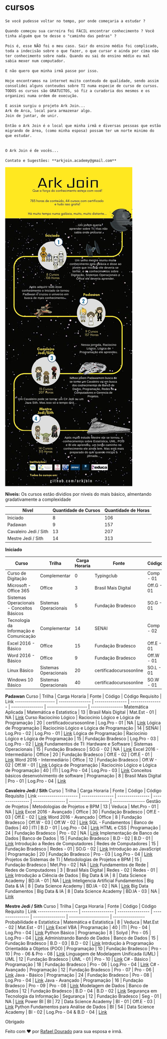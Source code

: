 # cursos
```
Se você pudesse voltar no tempo, por onde começaria a estudar ?

Quando começou sua carreira foi FÁCIL encontrar conhecimento ? Você tinha alguém que te desse o "caminho das pedras" ?

Pois é, esse NÃO foi o meu caso. Sair do ensino médio foi complicado, toda a indecisão sobre o que fazer, o que cursar e ainda por cima não ter conhecimento sobre nada. Quando eu sai do ensino médio eu mal sabia mexer num computador.

E não quero que minha irmã passe por isso.

Hoje encontramos na internet muito conteudo de qualidade, sendo assim consolidei alguns conteudos sobre TI numa especie de curso de cursos. TODOS os cursos são GRATUITOS, só fiz a curadoria dos mesmos e os organizei numa ordem de execução.

E assim surgiu o projeto Ark Join...
Ark de Arca, local para armazenar algo.
Join de juntar, de unir.

Então o Ark Join é o local que minha irmã e diversas pessoas que estão migrando de área, (como minha esposa) possam ter um norte minimo do que estudar.


O Ark Join é de vocês...

Contato e Sugestões: **arkjoin.academy@gmail.com** 

```

![GitHub Logo](/imagens/Infografico.jpg)

**Niveis:**
Os cursos estão dividios por níveis do mais básico, almentando gradativamente a complexidade

Nível | Quantidade de Cursos | Quantidade de Horas
-------------------- | ---------------- | ----------------
Iniciado | 8 | 106
Padawan | 9 | 157
Cavaleiro Jedi / Sith | 13 | 207
Mestre Jedi / Sith | 14 | 313

**Iniciado**

Curso | Trilha | Carga Horaria | Fonte | Código | Código Requisito | Link
-------------------- | ---------------- | ---------------- | ---------------- | ---------------- | -------------------- |  ----------------
Curso de Digitação | Complementar | 0 | Typingclub | Comp - 01 | NA | [Link](https://www.typingclub.com/sportal/program-21.game)
Microsoft - Office 365 | Office | 3 | Brasil Mais Digital | Off.G - 01 | NA | [Link](http://www.brasilmaisdigital.org.br/index.php/pt-br/cursos-online/2017-05-23-17-40-54/51-microsoft-office-365/preview)
Sistemas Operacionais - Conceitos Básicos | Sistemas Operacionais | 5 | Fundação Bradesco | SO.G - 01 | NA | [Link](https://www.ev.org.br/cursos/sistemas-operacionais-conceitos-basicos)
Tecnologia da Informação e Comunicação | Complementar | 14 | SENAI | Comp - 02 | NA | [Link](http://www.ead.ms.senai.br/cursos/iniciacao_profissional/?c=Tecnologia_da_Informa%C3%A7%C3%A3o_e_Comunica%C3%A7%C3%A3o&id=16)
Excel 2016 - Básico | Office | 15 | Fundação Bradesco | Off.E - 01 | NA | [Link](https://www.ev.org.br/cursos/microsoft-excel-2016-basico)
Word 2016 - Básico | Office | 9 | Fundação Bradesco | Off.W - 01 | NA | [Link](https://www.ev.org.br/cursos/microsoft-word-2016-basico)
Linux Básico | Sistemas Operacionais | 20 | certificadocursosonline | SO.L - 01 | NA | [Link](https://certificadocursosonline.com/cursos/curso-de-linux-basico/)
Windows 10 Básico | Sistemas Operacionais | 40 | certificadocursosonline | SO.W - 01 | NA | [Link](https://certificadocursosonline.com/cursos/curso-de-windows-10/)


**Padawan**
Curso | Trilha | Carga Horaria | Fonte | Código | Código Requisito | Link
-------------------- | ---------------- | ---------------- | ---------------- | ---------------- | -------------------- |  ----------------
Matemática Aplicada | Matemática e Estatistica | 13 | Brasil Mais Digital | Mat.Est - 01 | NA | [Link](http://www.brasilmaisdigital.org.br/index.php/pt-br/cursos-online/2017-05-23-17-40-54/35-matematica-aplicada/preview)
Curso Raciocínio Lógico | Raciocinio Lógico e Lógica de Programação | 20 | certificadocursosonline | Log.Pro - 01 | NA | [Link](https://certificadocursosonline.com/cursos/curso-de-raciocinio-logico/)
Lógica de Programação | Raciocinio Lógico e Lógica de Programação | 14 | SENAI | Log.Pro - 02 | Log.Pro - 01 | [Link](http://www.ead.ms.senai.br/cursos/iniciacao_profissional/?c=L%C3%B3gica_de_Programa%C3%A7%C3%A3o&id=11)
Lógica de Programação | Raciocinio Lógico e Lógica de Programação | 15 | Fundação Bradesco | Log.Pro - 03 | Log.Pro - 02 | [Link](https://www.ev.org.br/cursos/fundamentos-de-logica-de-programacao)
Fundamentos de TI: Hardware e Software | Sistemas Operacionais | 15 | Fundação Bradesco | SO.G - 02 | NA | [Link](https://www.ev.org.br/cursos/fundamentos-de-ti-hardware-e-software)
Excel 2016 - Intermediário | Office | 20 | Fundação Bradesco | Off.E - 02 | Off.E - 01 | [Link](https://www.ev.org.br/cursos/microsoft-excel-2016-intermediario)
Word 2016 - Intermediário | Office | 12 | Fundação Bradesco | Off.W - 02 | Off.W - 01 | [Link](https://www.ev.org.br/cursos/microsoft-word-2016-intermediario)
Lógica de Programação | Raciocinio Lógico e Lógica de Programação | 40 | ITI | Log.Pro - 04 | Log.Pro - 03 | [Link](http://ead-social.itinovacao.org.br/course/introducao-a-logica-de-programacao/)
Conceitos básicos desenvolvimento de software | Programação | 8 | Brasil Mais Digital | Pro - 01 | Log.Pro - 04 | [Link](http://www.brasilmaisdigital.org.br/index.php/pt-br/cursos-online/2017-05-23-17-40-54/55-microsoft-conceitos-basicos-desenvolvimento-de-software/preview)


**Cavaleiro Jedi / Sith**
Curso | Trilha | Carga Horaria | Fonte | Código | Código Requisito | Link
-------------------- | ---------------- | ---------------- | ---------------- | ---------------- | -------------------- |  ----------------
Gestão de Projetos | Metodologias de Projetos e BPM | 13 | Veduca | Met.Pro - 01 | NA | [Link](https://play.veduca.org/curso-online-gestao-projetos)
Excel 2016 - Avançado | Office | 30 | Fundação Bradesco | Off.E - 03 | Off.E - 02 | [Link](https://www.ev.org.br/cursos/microsoft-excel-2016-avancado)
Word 2016 - Avançado | Office | 8 | Fundação Bradesco | Off.W - 03 | Off.W - 02 | [Link](https://www.ev.org.br/cursos/microsoft-word-2016-avancado)
SQL - Fundamentos | Banco de Dados | 40 | ITI | B.D - 01 | Log.Pro - 04 | [Link](http://www.itinovacao.org.br/sql/)
HTML e CSS | Programação | 24 | Fundação Bradesco | Pro - 02 | NA | [Link](https://www.ev.org.br/cursos/html-e-css-na-pratica)
Implementação de Banco de Dados | Banco de Dados | 15 | Fundação Bradesco | B.D - 02 | B.D - 01 | [Link](https://www.ev.org.br/cursos/implementando-bancos-de-dados)
Introdução a Redes de Computadores | Redes de Computadores | 15 | Fundação Bradesco | Redes - 01 | SO.G - 02 | [Link](https://www.ev.org.br/cursos/introducao-a-redes-de-computadores)
Introdução ao JavaScript | Programação | 20 | Fundação Bradesco | Pro - 03 | Log.Pro - 04 | [Link](https://www.ev.org.br/cursos/introducao-ao-javascript)
Projetos de Sistemas de TI | Metodologias de Projetos e BPM | 15 | Fundação Bradesco | Met.Pro - 02 | NA | [Link](https://www.ev.org.br/cursos/projetos-de-sistemas-de-ti)
Fundamentos de Rede | Redes de Computadores | 3 | Brasil Mais Digital | Redes - 02 | Redes - 01 | [Link](http://www.brasilmaisdigital.org.br/index.php/pt-br/cursos-online/2017-05-23-17-40-54/53-microsoft-fundamentos-de-rede/preview)
Introdução a Ciência de Dados | Big Data & IA | 8 | Data Science Academy | BD.IA - 01 | NA | [Link](https://www.datascienceacademy.com.br/course?courseid=introduo--cincia-de-dados)
Inteligencia Artificial Fundamentos | Big Data & IA | 8 | Data Science Academy | BD.IA - 02 | NA | [Link](https://www.datascienceacademy.com.br/course?courseid=inteligencia-artificial-fundamentos)
Big Data Fundamentos | Big Data & IA | 8 | Data Science Academy | BD.IA - 03 | NA | [Link](https://www.datascienceacademy.com.br/course?courseid=big-data-fundamentos)


**Mestre Jedi / Sith**
Curso | Trilha | Carga Horaria | Fonte | Código | Código Requisito | Link
-------------------- | ---------------- | ---------------- | ---------------- | ---------------- | -------------------- |  ----------------
Probabilidade e Estatística | Matemática e Estatistica | 8 | Veduca | Mat.Est - 02 | Mat.Est - 01 | [Link](https://play.veduca.org/curso-online-probabilidade-e-estatistica)
Excel VBA | Programação | 40 | ITI | Pro - 04 | Log.Pro - 04 | [Link](http://ead-social.itinovacao.org.br/course/excel-2013-vba-modulo-i/)
Python Básico | Programação | 8 | Solyd | Pro - 05 | Log.Pro - 04 | [Link](https://solyd.com.br/treinamentos/python-basico/)
Administrando Bando de Dados | Banco de Dados | 15 | Fundação Bradesco | B.D - 03 | B.D - 02 | [Link](https://www.ev.org.br/cursos/administrando-bancos-de-dados)
Intrdução à Programação Orientadda a Objetos (POO) | Programação | 10 | Fundação Bradesco | Pro - 10 | Pro - 06 & Pro - 08 | [Link](https://www.ev.org.br/cursos/introducao-a-programacao-orientada-a-objetos-poo)
Linguagem de Modelagem Unificada (UML) | UML | 12 | Fundação Bradesco | UML - 01 | Pro - 10 | [Link](https://www.ev.org.br/cursos/linguagem-de-modelagem-unificada-uml)
C# - Básico | Programação | 18 | Fundação Bradesco | Pro - 06 | Log.Pro - 04 | [Link](https://www.ev.org.br/cursos/linguagem-de-programacao-c-basico)
C# - Avançado | Programação | 12 | Fundação Bradesco | Pro - 07 | Pro - 06 | [Link](https://www.ev.org.br/cursos/linguagem-de-programacao-c-avancado)
Java - Básico | Programação | 24 | Fundação Bradesco | Pro - 08 | Log.Pro - 04 | [Link](https://www.ev.org.br/cursos/linguagem-de-programacao-java-basico)
Java - Avançado | Programação | 16 | Fundação Bradesco | Pro - 09 | Pro - 08 | [Link](https://www.ev.org.br/cursos/linguagem-de-programacao-java-avancado)
Modelagem de Dados | Banco de Dados | 12 | Fundação Bradesco | B.D - 04 | B.D - 02 | [Link](https://www.ev.org.br/cursos/modelagem-de-dados)
Segurança em Tecnologia da Informação | Segurança | 12 | Fundação Bradesco | Seg - 01 | NA | [Link](https://www.ev.org.br/cursos/seguranca-em-tecnologia-da-informacao)
Power BI | BI | 72 | Data Science Academy | BI - 01 | Off.E - 03 | [Link](https://www.datascienceacademy.com.br/course?courseid=microsoft-power-bi-para-data-science)
Python Fundamentos para Análise de Dados | BI | 54 | Data Science Academy | BI - 02 | Log.Pro - 04 & B.D - 04 | [Link](https://www.datascienceacademy.com.br/course?courseid=python-fundamentos)



Obrigado

Feito com :heart: por [Rafael Dourado](https://github.com/rafaelrd-dev) para sua esposa e irmã.
